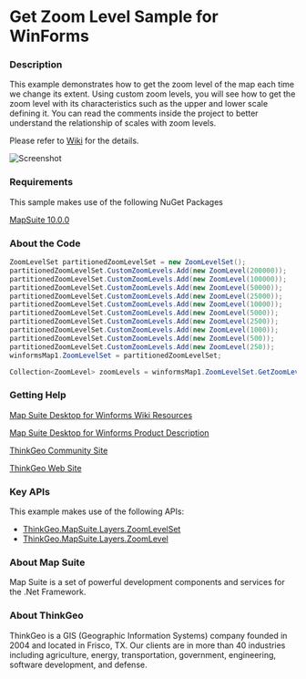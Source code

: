 # Get Zoom Level Sample for WinForms

### Description
This example demonstrates how to get the zoom level of the map each time we change its extent. Using custom zoom levels, you will see how to get the zoom level with its characteristics such as the upper and lower scale defining it. You can read the comments inside the project to better understand the relationship of scales with zoom levels.

Please refer to [Wiki](http://wiki.thinkgeo.com/wiki/map_suite_desktop_for_winforms) for the details.

![Screenshot](https://github.com/ThinkGeo/GetZoomLevelSample-ForWinForms/blob/master/Screenshot.gif)

### Requirements
This sample makes use of the following NuGet Packages

[MapSuite 10.0.0](https://www.nuget.org/packages?q=ThinkGeo)

### About the Code
```csharp
ZoomLevelSet partitionedZoomLevelSet = new ZoomLevelSet();
partitionedZoomLevelSet.CustomZoomLevels.Add(new ZoomLevel(200000));
partitionedZoomLevelSet.CustomZoomLevels.Add(new ZoomLevel(100000));
partitionedZoomLevelSet.CustomZoomLevels.Add(new ZoomLevel(50000));
partitionedZoomLevelSet.CustomZoomLevels.Add(new ZoomLevel(25000));
partitionedZoomLevelSet.CustomZoomLevels.Add(new ZoomLevel(10000));
partitionedZoomLevelSet.CustomZoomLevels.Add(new ZoomLevel(5000));
partitionedZoomLevelSet.CustomZoomLevels.Add(new ZoomLevel(2500));
partitionedZoomLevelSet.CustomZoomLevels.Add(new ZoomLevel(1000));
partitionedZoomLevelSet.CustomZoomLevels.Add(new ZoomLevel(500));   
partitionedZoomLevelSet.CustomZoomLevels.Add(new ZoomLevel(250));   
winformsMap1.ZoomLevelSet = partitionedZoomLevelSet;

Collection<ZoomLevel> zoomLevels = winformsMap1.ZoomLevelSet.GetZoomLevels();
```
### Getting Help

[Map Suite Desktop for Winforms Wiki Resources](http://wiki.thinkgeo.com/wiki/map_suite_desktop_for_winforms)

[Map Suite Desktop for Winforms Product Description](https://thinkgeo.com/ui-controls#desktop-platforms)

[ThinkGeo Community Site](http://community.thinkgeo.com/)

[ThinkGeo Web Site](http://www.thinkgeo.com)

### Key APIs
This example makes use of the following APIs:

- [ThinkGeo.MapSuite.Layers.ZoomLevelSet](http://wiki.thinkgeo.com/wiki/api/thinkgeo.mapsuite.layers.zoomlevelset)
- [ThinkGeo.MapSuite.Layers.ZoomLevel](http://wiki.thinkgeo.com/wiki/api/thinkgeo.mapsuite.layers.zoomlevel)

### About Map Suite
Map Suite is a set of powerful development components and services for the .Net Framework.

### About ThinkGeo
ThinkGeo is a GIS (Geographic Information Systems) company founded in 2004 and located in Frisco, TX. Our clients are in more than 40 industries including agriculture, energy, transportation, government, engineering, software development, and defense.
